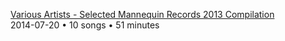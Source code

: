 [Various Artists - Selected Mannequin Records 2013 Compilation](https://music.youtube.com/playlist?list=OLAK5uy_nEHPfnOkGqDGbOC44PubFJB4BARKKeEe8)  
2014-07-20 • 10 songs • 51 minutes
